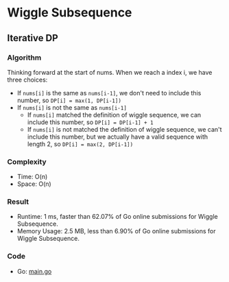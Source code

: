 # Wiggle Subsequence


## Iterative DP


### Algorithm

Thinking forward at the start of nums.
When we reach a index i, we have three choices:
- If `nums[i]` is the same as `nums[i-1]`, we don't need to include this number, so `DP[i] = max(1, DP[i-1])`
- If `nums[i]` is not the same as `nums[i-1]`
    - If `nums[i]` matched the definition of wiggle sequence, we can include this number, so `DP[i] = DP[i-1] + 1`
    - If `nums[i]` is not matched the definition of wiggle sequence, we can't include this number, but we actually have a valid sequence with length 2, so `DP[i] = max(2, DP[i-1])`

### Complexity

- Time: O(n)
- Space: O(n)

### Result

- Runtime: 1 ms, faster than 62.07% of Go online submissions for Wiggle Subsequence.
- Memory Usage: 2.5 MB, less than 6.90% of Go online submissions for Wiggle Subsequence.

### Code

- Go: [main.go](#maingo)
